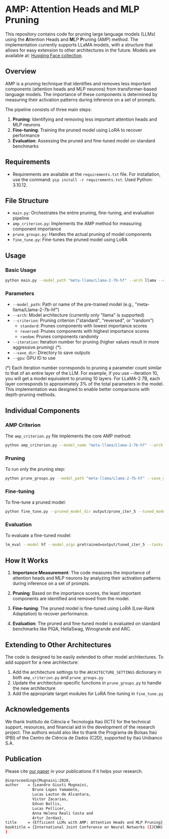 # AMP: Attention Heads and MLP Pruning

This repository contains code for pruning large language models (LLMs) using the **A**ttention Heads and **M**LP **P**runing (AMP) method. The implementation currently supports LLaMA models, with a structure that allows for easy extension to other architectures in the future. Models are available at: [Hugging Face collection](https://huggingface.co/collections/c2d-usp/efficient-large-language-models-67a36f099af36b0c122877b0).

## Overview

AMP is a pruning technique that identifies and removes less important components (attention heads and MLP neurons) from transformer-based language models. The importance of these components is determined by measuring their activation patterns during inference on a set of prompts.

The pipeline consists of three main steps:
1. **Pruning**: Identifying and removing less important attention heads and MLP neurons
2. **Fine-tuning**: Training the pruned model using LoRA to recover performance
3. **Evaluation**: Assessing the pruned and fine-tuned model on standard benchmarks

## Requirements
- Requirements are available at the `requirements.txt` file. For installation, use the command: `pip install -r requirements.txt`. Used Python: 3.10.12.

## File Structure

- `main.py`: Orchestrates the entire pruning, fine-tuning, and evaluation pipeline
- `amp_criterion.py`: Implements the AMP method for measuring component importance
- `prune_groups.py`: Handles the actual pruning of model components
- `fine_tune.py`: Fine-tunes the pruned model using LoRA

## Usage

### Basic Usage

```bash
python main.py --model_path "meta-llama/Llama-2-7b-hf" --arch llama --criterion standard --iteration 10 --save_dir output --gpu 0
```

### Parameters

- `--model_path`: Path or name of the pre-trained model (e.g., "meta-llama/Llama-2-7b-hf")
- `--arch`: Model architecture (currently only "llama" is supported)
- `--criterion`: Pruning criterion ("standard", "reversed", or "random")
  - `standard`: Prunes components with lowest importance scores
  - `reversed`: Prunes components with highest importance scores
  - `random`: Prunes components randomly
- `--iteration`: Iteration number for pruning (higher values result in more aggressive pruning) (*).
- `--save_dir`: Directory to save outputs
- `--gpu`: GPU ID to use

(*) Each iteration number corresponds to pruning a parameter count similar to that of an entire layer of the LLM. For example, if you use --iteration 10, you will get a model equivalent to pruning 10 layers. For LLaMA-2 7B, each layer corresponds to approximately 3% of the total parameters in the model. This implementation was designed to enable better comparisons with depth-pruning methods.

## Individual Components

### AMP Criterion

The `amp_criterion.py` file implements the core AMP method:

```bash
python amp_criterion.py --model_name "meta-llama/Llama-2-7b-hf" --arch llama --task heads --max_prompts 50
```

### Pruning

To run only the pruning step:

```bash
python prune_groups.py --model_path "meta-llama/Llama-2-7b-hf" --save_dir output --arch llama --criterion standard --iteration 5
```

### Fine-tuning

To fine-tune a pruned model:

```bash
python fine_tune.py --pruned_model_dir output/prune_iter_5 --tuned_model_dir output/tuned_iter_5 --arch llama --num_train_epochs 2
```

### Evaluation

To evaluate a fine-tuned model:

```bash
lm_eval --model hf --model_args pretrained=output/tuned_iter_5 --tasks piqa,hellaswag,winogrande,arc_easy,arc_challenge,wikitext --output_path output/eval_iter_5 --trust_remote_code
```

## How It Works

1. **Importance Measurement**: The code measures the importance of attention heads and MLP neurons by analyzing their activation patterns during inference on a set of prompts.

2. **Pruning**: Based on the importance scores, the least important components are identified and removed from the model.

3. **Fine-tuning**: The pruned model is fine-tuned using LoRA (Low-Rank Adaptation) to recover performance.

4. **Evaluation**: The pruned and fine-tuned model is evaluated on standard benchmarks like PIQA, HellaSwag, Winogrande and ARC.

## Extending to Other Architectures

The code is designed to be easily extended to other model architectures. To add support for a new architecture:

1. Add the architecture settings to the `ARCHITECTURE_SETTINGS` dictionary in both `amp_criterion.py` and `prune_groups.py`
2. Update the architecture-specific functions in `prune_groups.py` to handle the new architecture
3. Add the appropriate target modules for LoRA fine-tuning in `fine_tune.py`


## Acknowledgements
We thank Instituto de Ciência e Tecnologia Itaú (ICTi) for the technical support, resources, and financial aid in the development of the research project. The authors would also like to thank the Programa de Bolsas Itaú (PBI) of the Centro de Ciência de Dados (C2D), supported by Itaú Unibanco S.A.

## Publication
Please cite [our paper](https://arxiv.org/abs/2504.21174) in your publications if it helps your research.
```bash
@inproceedings{Mugnaini:2020,
author    = {Leandro Giusti Mugnaini, 
			Bruno Lopes Yamamoto, 
			Lucas Lauton de Alcantara, 
			Victor Zacarias, 
			Edson Bollis, 
			Lucas Pellicer, 
			Anna Helena Reali Costa and
			Artur Jordao},
title     = {Efficient LLMs with AMP: Attention Heads and MLP Pruning},
booktitle = {International Joint Conference on Neural Networks (IJCNN).},
}
```
